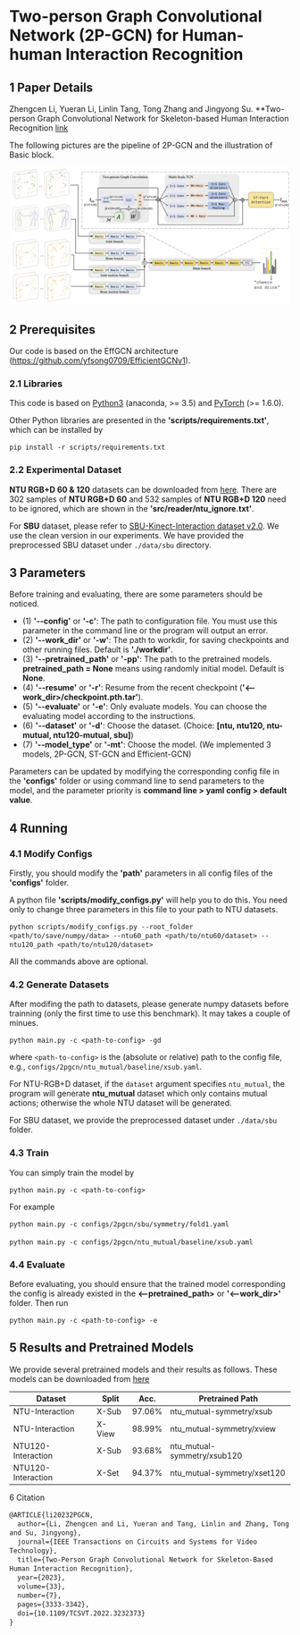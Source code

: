 # Two-person Graph Convolutional Network (2P-GCN) for Human-human Interaction Recognition

## 1 Paper Details

Zhengcen Li, Yueran Li, Linlin Tang, Tong Zhang and Jingyong Su. **Two-person Graph Convolutional Network for Skeleton-based Human Interaction Recognition [link](https://ieeexplore.ieee.org/document/10001762)

The following pictures are the pipeline of 2P-GCN and the illustration of Basic block.

<div align="center">
    <img src="resources/pipeline.jpg">
</div>

## 2 Prerequisites

Our code is based on the EffGCN architecture (https://github.com/yfsong0709/EfficientGCNv1).

### 2.1 Libraries

This code is based on [Python3](https://www.anaconda.com/) (anaconda, >= 3.5) and [PyTorch](http://pytorch.org/) (>= 1.6.0).

Other Python libraries are presented in the **'scripts/requirements.txt'**, which can be installed by

```
pip install -r scripts/requirements.txt
```

### 2.2 Experimental Dataset

**NTU RGB+D 60 & 120** datasets can be downloaded from
[here](http://rose1.ntu.edu.sg/datasets/actionrecognition.asp). There are 302 samples of **NTU RGB+D 60** and 532 samples of **NTU RGB+D 120** need to be ignored, which are shown in the **'src/reader/ntu_ignore.txt'**.

For **SBU** dataset, please refer to [SBU-Kinect-Interaction dataset v2.0](http://vision.cs.stonybrook.edu/~kiwon/Datasets/SBU_Kinect_Interactions/README.txt). We use the clean version in our experiments. We have provided the preprocessed SBU dataset under `./data/sbu` directory.

## 3 Parameters

Before training and evaluating, there are some parameters should be noticed.

* (1) **'--config'** or **'-c'**: The path to configuration file. You must use this parameter in the command line or the program will output an error.
* (2) **'--work_dir'** or **'-w'**: The path to workdir, for saving checkpoints and other running files. Default is **'./workdir'**.
* (3) **'--pretrained_path'** or **'-pp'**: The path to the pretrained models. **pretrained_path = None** means using randomly initial model. Default is **None**.
* (4) **'--resume'** or **'-r'**: Resume from the recent checkpoint (**'<--work_dir>/checkpoint.pth.tar'**).
* (5) **'--evaluate'** or **'-e'**: Only evaluate models. You can choose the evaluating model according to the instructions.
* (6) **'--dataset'** or **'-d'**: Choose the dataset. (Choice: **[ntu, ntu120, ntu-mutual, ntu120-mutual, sbu]**)
* (7) **'--model_type'** or **'-mt'**: Choose the model. (We implemented 3 models, 2P-GCN, ST-GCN and Efficient-GCN)

Parameters can be updated by modifying the corresponding config file in the **'configs'** folder or using command line to send parameters to the model, and the parameter priority is **command line > yaml config > default value**.

## 4 Running

### 4.1 Modify Configs

Firstly, you should modify the **'path'** parameters in all config files of the **'configs'** folder.

A python file **'scripts/modify_configs.py'** will help you to do this. You need only to change three parameters in this file to your path to NTU datasets.

```
python scripts/modify_configs.py --root_folder <path/to/save/numpy/data> --ntu60_path <path/to/ntu60/dataset> --ntu120_path <path/to/ntu120/dataset>
```

All the commands above are optional.

### 4.2 Generate Datasets

After modifing the path to datasets, please generate numpy datasets before trainning (only the first time to use this benchmark). It may takes a couple of minues.

```
python main.py -c <path-to-config> -gd
```

where `<path-to-config>` is the (absolute or relative) path  to the config file, e.g., `configs/2pgcn/ntu_mutual/baseline/xsub.yaml`.

For NTU-RGB+D dataset, if the `dataset` argument specifies `ntu_mutual`, the program will generate **ntu_mutual** dataset which only contains mutual actions; otherwise the whole NTU dataset will be generated.

For SBU dataset, we provide the preprocessed dataset under `./data/sbu` folder.

### 4.3 Train

You can simply train the model by

```
python main.py -c <path-to-config>
```

For example

```
python main.py -c configs/2pgcn/sbu/symmetry/fold1.yaml

python main.py -c configs/2pgcn/ntu_mutual/baseline/xsub.yaml
```

### 4.4 Evaluate

Before evaluating, you should ensure that the trained model corresponding the config is already existed in the **<--pretrained_path>** or **'<--work_dir>'** folder. Then run

```
python main.py -c <path-to-config> -e
```

## 5 Results and Pretrained Models

We provide several pretrained models and their results as follows. These models can be downloaded from [here](https://drive.google.com/drive/folders/1GnBfM0MXfsxNsG0dQyzamtYZNhnDm5UC?usp=sharing)

| Dataset            | Split  | Acc.   | Pretrained Path             |
| ------------------ | ------ | ------ | --------------------------- |
| NTU-Interaction    | X-Sub  | 97.06% | ntu_mutual-symmetry/xsub    |
| NTU-Interaction    | X-View | 98.99% | ntu_mutual-symmetry/xview   |
| NTU120-Interaction | X-Sub  | 93.68% | ntu_mutual-symmetry/xsub120 |
| NTU120-Interaction | X-Set  | 94.37% | ntu_mutual-symmetry/xset120 |

6 Citation

```
@ARTICLE{li20232PGCN,
  author={Li, Zhengcen and Li, Yueran and Tang, Linlin and Zhang, Tong and Su, Jingyong},
  journal={IEEE Transactions on Circuits and Systems for Video Technology}, 
  title={Two-Person Graph Convolutional Network for Skeleton-Based Human Interaction Recognition}, 
  year={2023},
  volume={33},
  number={7},
  pages={3333-3342},
  doi={10.1109/TCSVT.2022.3232373}
}
```
